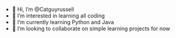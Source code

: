 - 👋 Hi, I’m @Catguyrussell
- 👀 I’m interested in learning all coding
- 🌱 I’m currently learning Python and Java
- 💞️ I’m looking to collaborate on simple learning projects for now
